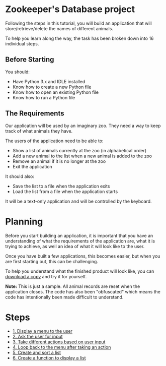 # Zookeeper's Database project

Following the steps in this tutorial, you will build an application that will store/retrieve/delete the names of different animals.

To help you learn along the way, the task has been broken down into 16 individual steps.

## Before Starting

You should:

- Have Python 3.x and IDLE installed
- Know how to create a new Python file
- Know how to open an existing Python file
- Know how to run a Python file

## The Requirements

Our application will be used by an imaginary zoo. They need a way to keep track of what animals they have.

The users of the application need to be able to:

- Show a list of animals currently at the zoo (in alphabetical order)
- Add a new animal to the list when a new animal is added to the zoo
- Remove an animal if it is no longer at the zoo
- Exit the application

It should also:

- Save the list to a file when the application exits
- Load the list from a file when the application starts

It will be a text-only application and will be controlled by the keyboard.

# Planning

Before you start building an application, it is important that you have an understanding of what the requirements of the application are, what it is trying to achieve, as well an idea of what it will look like to the user.

Once you have built a few applications, this becomes easier, but when you are first starting out, this can be challenging.

To help you understand what the finished product will look like, you can [download a copy](sample/complete-ob.py) and try it for yourself.

**Note:** This is just a sample. All animal records are reset when the application closes. The code has also been "obfuscated" which means the code has intentionally been made difficult to understand.

# Steps

- [1. Display a menu to the user](step1.md)
- [2. Ask the user for input](step2.md)
- [3. Take different actions based on user input](step3.md)
- [4. Loop back to the menu after taking an action](step4.md)
- [5. Create and sort a list](step5.md)
- [6. Create a function to display a list](step6.md)
